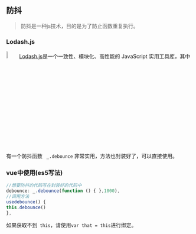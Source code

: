 ## 防抖
> 防抖是一种js技术，目的是为了防止函数重复执行。
### Lodash.js
<img src="https://www.lodashjs.com/assets/img/lodash.svg" width="7%" />[Lodash.js](https://www.lodashjs.com/)是一个一致性、模块化、高性能的
JavaScript 实用工具库，其中有一个防抖函数 ``` _.debounce``` 非常实用，方法也封装好了，可以直接使用。
### vue中使用(es5写法)
```js
//想要防抖的代码写在封装好的代码中
debounce: _.debounce(function () { },1000),
//调用方法
usedebounce() {
this.debounce()
},
```
如果获取不到``` this```，请使用``` var that = this ```进行绑定。
